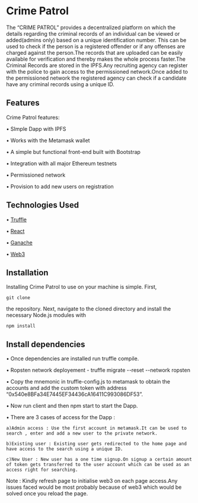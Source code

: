 # Crime Patrol

The “CRIME PATROL” provides a  decentralized platform on which the details regarding the criminal records  of an individual can be viewed or added(admins only) based on a unique identification number. This can be used to check if the person is a registered offender or if any offenses are charged against the person.The records that are uploaded can be easily available for verification and thereby makes the whole process faster.The Criminal Records are  stored in the IPFS.Any recruiting agency can register with the police to gain access to the permissioned network.Once added to the permissioned network the registered agency can check if a candidate have any criminal records using a unique ID.


## Features
Crime Patrol features:

 • SImple Dapp with IPFS  

 • Works with the Metamask wallet

 • A simple but functional front-end built with Bootstrap  

 • Integration with all major Ethereum testnets

 • Permissioned network

 • Provision to add new users on registration

## Technologies Used

 • [Truffle](https://github.com/trufflesuite/truffle)  

 • [React](https://github.com/reactjs/reactjs.org)

 • [Ganache](https://github.com/trufflesuite/ganache-cli)    

 • [Web3](https://github.com/ethereum/web3.js/)

## Installation
Installing Crime Patrol to use on your machine is simple. First,  

`git clone`  

the repository. Next, navigate to the cloned directory and install the necessary Node.js modules with  

`npm install`  

## Install dependencies


 • Once dependencies are installed run truffle compile.

 • Ropsten network deployement - truffle migrate --reset --network ropsten

 • Copy the mnemonic in truffle-config.js to metamask to obtain the accounts and add the custom token with address “0x540e8BFa34E7445EF34436cA16411C993086DF53”.

 • Now run client and then npm start to start the Dapp.

 • There are 3 cases of access for the Dapp :
	
	a)Admin access : Use the first account in metamask.It can be used to search , enter and add a new user to the private network.

	b)Existing user : Existing user gets redirected to the home page and have access to the search using a unique ID.

	c)New User : New user has a one time signup.On signup a certain amount of token gets transferred to the user account which can be used as an access right for searching.

Note : Kindly refresh page to initialise web3 on each page access.Any issues faced would be most probably because of web3 which would be solved once you reload the page.



